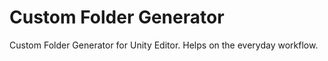 # Custom Folder Generator
Custom Folder Generator for Unity Editor. Helps on the everyday workflow.
